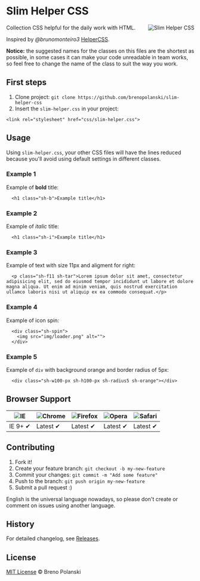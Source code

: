 # Slim Helper CSS

<img
    src="https://raw.github.com/brenopolanski/slim-helper-css/gh-assets/slim-helper-css.png"
    alt="Slim Helper CSS"
    align="right"
/>

Collection CSS helpful for the daily work with HTML.

Inspired by *@brunomonteiro3* [HelperCSS](https://github.com/brunomonteiro3/HelperCSS "HelperCSS").

**Notice:** the suggested names for the classes on this files are the shortest as possible, in some cases it can make your code unreadable in team works, so feel free to change the name of the class to suit the way you work.

## First steps

1. Clone project: `git clone https://github.com/brenopolanski/slim-helper-css`
2. Insert the `slim-helper.css` in your project:

  ```
  <link rel="stylesheet" href="css/slim-helper.css">
  ```
  
## Usage

Using `slim-helper.css`, your other CSS files will have the lines reduced because you'll avoid using default settings in different classes.

### Example 1

Example of **bold** title:

      <h1 class="sh-b">Example title</h1>
      
### Example 2

Example of *italic* title:

      <h1 class="sh-i">Example title</h1>
      
### Example 3

Example of text with size 11px and aligment for right:

      <p class="sh-f11 sh-tar">Lorem ipsum dolor sit amet, consectetur adipisicing elit, sed do eiusmod tempor incididunt ut labore et dolore magna aliqua. Ut enim ad minim veniam, quis nostrud exercitation ullamco laboris nisi ut aliquip ex ea commodo consequat.</p>
      
### Example 4

Example of icon spin:

      <div class="sh-spin">
        <img src="img/loader.png" alt="">
      </div>
      
### Example 5

Example of `div` with background orange and border radius of 5px:

      <div class="sh-w100-px sh-h100-px sh-radius5 sh-orange"></div>

## Browser Support

![IE](https://raw.github.com/alrra/browser-logos/master/internet-explorer/internet-explorer_48x48.png) | ![Chrome](https://raw.github.com/alrra/browser-logos/master/chrome/chrome_48x48.png) | ![Firefox](https://raw.github.com/alrra/browser-logos/master/firefox/firefox_48x48.png) | ![Opera](https://raw.github.com/alrra/browser-logos/master/opera/opera_48x48.png) | ![Safari](https://raw.github.com/alrra/browser-logos/master/safari/safari_48x48.png)
--- | --- | --- | --- | --- |
IE 9+ ✔ | Latest ✔ | Latest ✔ | Latest ✔ | Latest ✔ |

## Contributing

1. Fork it!
2. Create your feature branch: `git checkout -b my-new-feature`
3. Commit your changes: `git commit -m "Add some feature"`
4. Push to the branch: `git push origin my-new-feature`
5. Submit a pull request  :)

English is the universal language nowadays, so please don't create or comment on issues using another language.

## History

For detailed changelog, see [Releases](https://github.com/brenopolanski/slim-helper-css/releases).

## License

[MIT License](http://brenopolanski.mit-license.org/) © Breno Polanski
